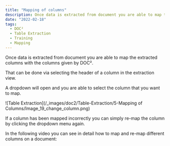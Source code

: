 ```yaml
---
title: "Mapping of columns"
description: Once data is extracted from document you are able to map the extracted columns with the columns given by DOC². That can be done via selecting the header of a column in the extraction view. A dropdown will open and you are able to select the column that you want to map.
date: "2022-02-18"
tags:
  - DOC²
  - Table Extraction
  - Training
  - Mapping
---
```


Once data is extracted from document you are able to map the extracted columns with the columns given by DOC².

That can be done via selecting the header of a column in the extraction view.

A dropdown will open and you are able to select the column that you want to map.

![Table Extraction](/_images/doc2/Table-Extraction/5-Mapping of Columns/Image_19_change_column.png)

If a column has been mapped incorrectly you can simply re-map the column by clicking the dropdown menu again.

In the following video you can see in detail how to map and re-map different columns on a document:

